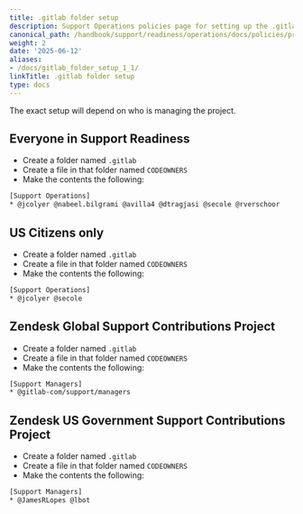 ```yaml
---
title: .gitlab folder setup
description: Support Operations policies page for setting up the .gitlab folder
canonical_path: /handbook/support/readiness/operations/docs/policies/project_setup/gitlab_folder_setup
weight: 2
date: '2025-06-12'
aliases:
- /docs/gitlab_folder_setup_1_1/
linkTitle: .gitlab folder setup
type: docs
---
```


The exact setup will depend on who is managing the project.

## Everyone in Support Readiness

- Create a folder named `.gitlab`
- Create a file in that folder named `CODEOWNERS`
- Make the contents the following:

```bash
[Support Operations]
* @jcolyer @nabeel.bilgrami @avilla4 @dtragjasi @secole @rverschoor
```

## US Citizens only

- Create a folder named `.gitlab`
- Create a file in that folder named `CODEOWNERS`
- Make the contents the following:

```bash
[Support Operations]
* @jcolyer @secole
```

## Zendesk Global Support Contributions Project

- Create a folder named `.gitlab`
- Create a file in that folder named `CODEOWNERS`
- Make the contents the following:

```bash
[Support Managers]
* @gitlab-com/support/managers
```

## Zendesk US Government Support Contributions Project

- Create a folder named `.gitlab`
- Create a file in that folder named `CODEOWNERS`
- Make the contents the following:

```bash
[Support Managers]
* @JamesRLopes @lbot
```

